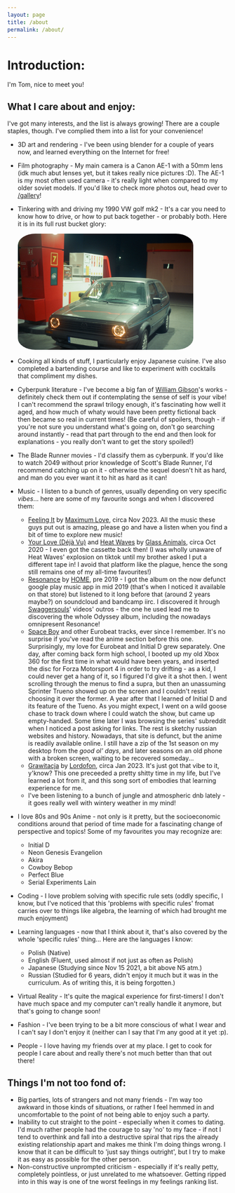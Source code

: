```yaml
---
layout: page
title: /about
permalink: /about/
---
```


# Introduction:
I'm Tom, nice to meet you!


## What I care about and enjoy:
I've got many interests, and the list is always growing! There are a couple staples, though. I've complied them into a list for your convenience!

- 3D art and rendering - I've been using blender for a couple of years now, and learned everything on the Internet for free!
- Film photography - My main camera is a Canon AE-1 with a 50mm lens (idk much abut lenses yet, but it takes really nice pictures :D). The AE-1 is my most often used camera - it's really light when compared to my older soviet models. If you'd like to check more photos out, head over to [/gallery](/gallery.md)!
- Tinkering with and driving my 1990 VW golf mk2 - It's a car you need to know how to drive, or how to put back together - or probably both. Here it is in its full rust bucket glory:

  <img src="/assets/img/mk2.JPG" alt="My 1990 VW Golf Mk2" width=400 style="border-radius:10%;">
- Cooking all kinds of stuff, I particularly enjoy Japanese cuisine. I've also completed a bartending course and like to experiment with cocktails that compliment my dishes.
- Cyberpunk literature - I've become a big fan of [William Gibson](https://en.wikipedia.org/wiki/William_Gibson)'s works - definitely check them out if contemplating the sense of self is your vibe! I can't recommend the sprawl trilogy enough, it's fascinating how well it aged, and how much of whaty would have been pretty fictional back then became so real in current times! (Be careful of spoilers, though - if you're not sure you understand what's going on, don't go searching around instantly - read that part through to the end and then look for explanations - you really don't want to get the story spoiled!)
- The Blade Runner movies - I'd classify them as cyberpunk. If you'd like to watch 2049 without prior knowledge of Scott's Blade Runner, I'd recommend catching up on it - otherwise the sequel doesn't hit as hard, and man do you ever want it to hit as hard as it can!
- Music - I listen to a bunch of genres, usually depending on very specific *vibes*... here are some of my favourite songs and when I discovered them:
  - [Feeling It](https://open.spotify.com/track/3h45GAnateHR2KnCiZYOQA?si=e578e3954e6a4c76) by [Maximum Love](https://open.spotify.com/artist/6iDI0sHLIeFIkZk6BKJBVQ?si=YPLFchnQRQmi5jFlXLZjKQ), circa Nov 2023. All the music these guys put out is amazing, please go and have a listen when you find a bit of time to explore new music!
  - [Your Love (Déjà Vu)](https://open.spotify.com/track/5DYD4zlGiFlkpLaf2Bk8Vl?si=0e8413d244be495b) and [Heat Waves](https://open.spotify.com/track/6CDzDgIUqeDY5g8ujExx2f?si=7db8c3287cdf46b0) by [Glass Animals](https://open.spotify.com/artist/4yvcSjfu4PC0CYQyLy4wSq?si=xXa2YV3SRV25N-Sb_WYupg), circa Oct 2020 - I even got the cassette back then! (I was wholly unaware of Heat Waves' explosion on tiktok until my brother asked I put a different tape in! I avoid that platform like the plague, hence the song still remains one of my all-time favourites!)
  - [Resonance](https://open.spotify.com/track/1TuopWDIuDi1553081zvuU?si=0c13c708036f44f4) by [HOME](https://open.spotify.com/artist/2exebQUDoIoT0dXA8BcN1P?si=ccb9ydE9RJSeMrzgJWtilw), pre 2019 - I got the album on the now defunct google play music app in mid 2019 (that's when I noticed it available on that store) but listened to it long before that (around 2 years maybe?) on soundcloud and bandcamp iirc. I discovered it hrough [Swaggersouls](https://www.youtube.com/@SwaggerSouls)' videos' outros - the one he used lead me to discovering the whole Odyssey album, including the nowadays omnipresent Resonance!
  - [Space Boy](https://open.spotify.com/track/4P9oqOrFDijZRN7TWP4OUZ?si=5af667e199884ecd) and other Eurobeat tracks, ever since I remember. It's no surprise if you've read the anime section before this one. Surprisingly, my love for Eurobeat and Initial D grew separately.  One day, after coming back form high school, I booted up my old Xbox 360 for the first time in what would have been years, and  inserted the disc for Forza Motorsport 4 in order to try drifting - as a kid, I could never get a hang of it, so I figured I'd give it a shot then. I went scrolling through the menus to find a supra, but then an unassuming Sprinter Trueno showed up on the screen and I couldn't resist choosing it over the former. A year after that I learned of Initial D and its feature of the Tueno. As you might expect, I went on a wild goose chase to track down where I could watch the show, but came up empty-handed. Some time later I was browsing the series' subreddit when I noticed a post asking for links. The rest is sketchy russian websites and history. Nowadays, that site is defunct, but the anime is readily available online. I still have a zip of the 1st season on my desktop from the *good ol' days*, and later seasons on an old phone with a broken screen, waiting to be recovered someday...
  - [Grawitacja](https://open.spotify.com/track/6TCDk0HGWvvDCp5YnfN4rv?si=5d01fc7601f549e2) by [Lordofon](https://open.spotify.com/artist/7G3hAQixY7DIAGTgA2GU99?si=jv33mxyTS5OE40dg4wjxvw), circa Jan 2023. It's just got that vibe to it, y'know? This one preceeded a pretty shitty time in my life, but I've learned a lot from it, and this song sort of embodies that learning experience for me.
  - I've been listening to a bunch of jungle and atmospheric dnb lately - it goes really well with wintery weather in my mind!
- I love 80s and 90s Anime - not only is it pretty, but the socioeconomic conditions around that period of time made for a fascinating change of perspective and topics! Some of my favourites you may recognize are:
  - Initial D
  - Neon Genesis Evangelion
  - Akira
  - Cowboy Bebop
  - Perfect Blue
  - Serial Experiments Lain
- Coding - I love problem solving with specific rule sets (oddly specific, I know, but I've noticed that this 'problems with specific rules' fromat carries over to things like algebra, the learning of which had brought me much enjoyment)
- Learning languages - now that I think about it, that's also covered by the whole 'specific rules' thing... Here are the languages I know:
  - Polish (Native)
  - English (Fluent, used almost if not just as often as Polish)
  - Japanese (Studying since Nov 15 2021, a bit above N5 atm.)
  - Russian (Studied for 6 years, didn't enjoy it much but it was in the curriculum. As of writing this, it is being forgotten.)
- Virtual Reality - It's quite the magical experience for first-timers! I don't have much space and my computer can't really handle it anymore, but that's going to change soon!
- Fashion - I've been trying to be a bit more conscious of what I wear and I can't say I don't enjoy it (neither can I say that I'm any good at it yet :p).
- People - I love having my friends over at my place. I get to cook for people I care about and really there's not much better than that out there!

## Things I'm not too fond of:
- Big parties, lots of strangers and not many friends - I'm way too awkward in those kinds of situations, or rather I feel hemmed in and uncomfortable to the point of not being able to enjoy such a party.
- Inability to cut straight to the point - especially when it comes to dating. I'd much rather people had the courage to say 'no' to my face - if not I tend to overthink and fall into a destructive spiral that rips the already existing relationship apart and makes me think I'm doing things wrong. I know that it can be difficult to 'just say things outright', but I try to make it as easy as possible for the other person. 
- Non-constructive unprompted criticism - especially if it's really petty, completely pointless, or just unrelated to me whatsoever. Getting ripped into in this way is one of tne worst feelings in my feelings ranking list.
